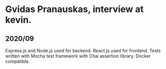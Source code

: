 # Gvidas Pranauskas, interview at kevin.

## 2020/09

Express.js and Node.js used for backend.
React.js used for frontend.
Tests written with Mocha test framework with Chai assertion library.
Docker compatible.
